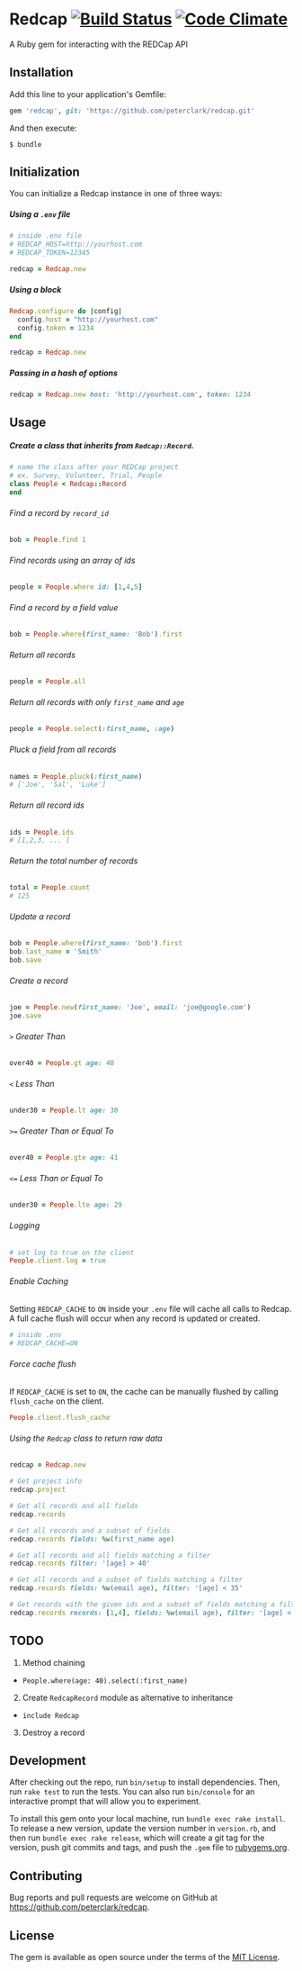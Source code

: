 # Redcap [![Build Status](https://travis-ci.org/peterclark/redcap.svg?branch=master)](https://travis-ci.org/peterclark/redcap) [![Code Climate](https://codeclimate.com/github/peterclark/redcap/badges/gpa.svg)](https://codeclimate.com/github/peterclark/redcap)

A Ruby gem for interacting with the REDCap API

## Installation

Add this line to your application's Gemfile:

```ruby
gem 'redcap', git: 'https://github.com/peterclark/redcap.git'
```

And then execute:

    $ bundle

## Initialization

You can initialize a Redcap instance in one of three ways:

##### Using a `.env` file

```ruby
# inside .env file
# REDCAP_HOST=http://yourhost.com
# REDCAP_TOKEN=12345

redcap = Redcap.new
```

##### Using a block

```ruby
Redcap.configure do |config|
  config.host = "http://yourhost.com"
  config.token = 1234
end

redcap = Redcap.new
```

##### Passing in a hash of options

```ruby
redcap = Redcap.new host: 'http://yourhost.com', token: 1234
```

## Usage

##### Create a class that inherits from `Redcap::Record`.
```ruby
# name the class after your REDCap project
# ex. Survey, Volunteer, Trial, People
class People < Redcap::Record
end
```

###### Find a record by `record_id`
```ruby
bob = People.find 1
```

###### Find records using an array of ids
```ruby
people = People.where id: [1,4,5]
```

###### Find a record by a field value
```ruby
bob = People.where(first_name: 'Bob').first
```

###### Return all records
```ruby
people = People.all
```

###### Return all records with only `first_name` and `age`
```ruby
people = People.select(:first_name, :age)
```

###### Pluck a field from all records
```ruby
names = People.pluck(:first_name)
# ['Joe', 'Sal', 'Luke']
```

###### Return all record ids
```ruby
ids = People.ids
# [1,2,3, ... ]
```

###### Return the total number of records
```ruby
total = People.count
# 125
```

###### Update a record
```ruby
bob = People.where(first_name: 'bob').first
bob.last_name = 'Smith'
bob.save
```

###### Create a record
```ruby
joe = People.new(first_name: 'Joe', email: 'joe@google.com')
joe.save
```

###### `>` Greater Than
```ruby
over40 = People.gt age: 40
```

###### `<` Less Than
```ruby
under30 = People.lt age: 30
```

###### `>=` Greater Than or Equal To
```ruby
over40 = People.gte age: 41
```

###### `<=` Less Than or Equal To
```ruby
under30 = People.lte age: 29
```

###### Logging
```ruby
# set log to true on the client
People.client.log = true
```

###### Enable Caching
Setting `REDCAP_CACHE` to `ON` inside your `.env` file will cache all calls to Redcap. A full cache flush will occur when any record is updated or created.
```ruby
# inside .env
# REDCAP_CACHE=ON
```

###### Force cache flush
If `REDCAP_CACHE` is set to `ON`, the cache can be manually flushed by calling `flush_cache` on the client.
```ruby
People.client.flush_cache
```

###### Using the `Redcap` class to return raw data
```ruby
redcap = Redcap.new

# Get project info
redcap.project

# Get all records and all fields
redcap.records

# Get all records and a subset of fields
redcap.records fields: %w(first_name age)

# Get all records and all fields matching a filter
redcap.records filter: '[age] > 40'

# Get all records and a subset of fields matching a filter
redcap.records fields: %w(email age), filter: '[age] < 35'

# Get records with the given ids and a subset of fields matching a filter
redcap.records records: [1,4], fields: %w(email age), filter: '[age] < 35'
```

## TODO

1. Method chaining
  - `People.where(age: 40).select(:first_name)`
2. Create `RedcapRecord` module as alternative to inheritance
  - `include Redcap`
3. Destroy a record

## Development

After checking out the repo, run `bin/setup` to install dependencies. Then, run `rake test` to run the tests. You can also run `bin/console` for an interactive prompt that will allow you to experiment.

To install this gem onto your local machine, run `bundle exec rake install`. To release a new version, update the version number in `version.rb`, and then run `bundle exec rake release`, which will create a git tag for the version, push git commits and tags, and push the `.gem` file to [rubygems.org](https://rubygems.org).

## Contributing

Bug reports and pull requests are welcome on GitHub at https://github.com/peterclark/redcap.


## License

The gem is available as open source under the terms of the [MIT License](http://opensource.org/licenses/MIT).
